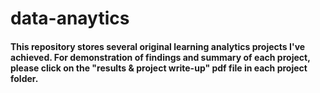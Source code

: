# data-anaytics
#### This repository stores several original learning analytics projects I've achieved. For demonstration of findings and summary of each project, please click on the "results & project write-up" pdf file in each project folder.
